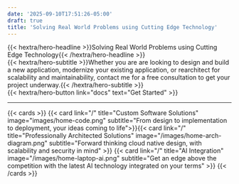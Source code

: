 ```yaml
---
date: '2025-09-10T17:51:26-05:00'
draft: true
title: 'Solving Real World Problems using Cutting Edge Technology'
---
```

<div class="hx:mt-6 hx:mb-6">
{{< hextra/hero-headline >}}Solving Real World Problems using Cutting Edge Technology{{< /hextra/hero-headline >}}
</div>
<div class="hx:mb-12">
{{< hextra/hero-subtitle >}}Whether you are are looking to design and build a new application, modernize your existing application, or rearchitect for scalability and maintainability, contact me for a free consultation to get your project underway.{{< /hextra/hero-subtitle >}}
</div>

<div class="hx:mb-6">
{{< hextra/hero-button link="docs" text="Get Started" >}}
</div>

<div class="hx:mb-10"></div>
<hr/>

{{< cards >}}
  {{< card link="/" title="Custom Software Solutions" image="images/home-code.png" subtitle="From design to implementation to deployment, your ideas coming to life">}}{{< card link="/" title="Professionally Architected Solutions" image="/images/home-arch-diagram.png" subtitle="Forward thinking cloud native design, with scalability and security in mind" >}}
  {{< card link="/" title="AI Integration" image="/images/home-laptop-ai.png" subtitle="Get an edge above the competition with the latest AI technology integrated on your terms" >}}
{{< /cards >}}
